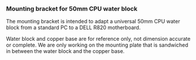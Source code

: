 ### Mounting bracket for 50mm CPU water block

The mounting bracket is intended to adapt a universal 50mm CPU water block from a standard PC to a DELL R820 motherboard.

Water block and copper base are for reference only, not dimension accurate or complete.  We are only working on the mounting plate that is sandwiched in between the water block and the copper base.
